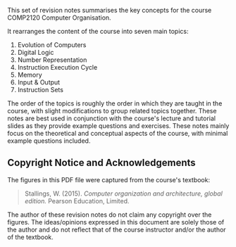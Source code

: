 This set of revision notes summarises the key concepts for the course COMP2120 Computer Organisation.

It rearranges the content of the course into seven main topics:

1. Evolution of Computers
2. Digital Logic
3. Number Representation
4. Instruction Execution Cycle
5. Memory
6. Input & Output
7. Instruction Sets

The order of the topics is roughly the order in which they are taught in the course, with slight modifications
to group related topics together. These notes are best used in conjunction with the course's lecture and tutorial slides
as they provide example questions and exercises. These notes mainly focus on the theoretical and conceptual aspects
of the course, with minimal example questions included.

## Copyright Notice and Acknowledgements

The figures in this PDF file were captured from the course's textbook:

> Stallings, W. (2015). _Computer organization and architecture, global edition._ Pearson Education, Limited.

The author of these revision notes do not claim any copyright over the figures.
The ideas/opinions expressed in this document are solely those of the author and
do not reflect that of the course instructor and/or the author of the textbook.
